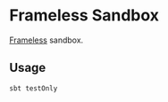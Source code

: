 # Frameless Sandbox

[Frameless](https://github.com/typelevel/frameless) sandbox.

## Usage

    sbt testOnly